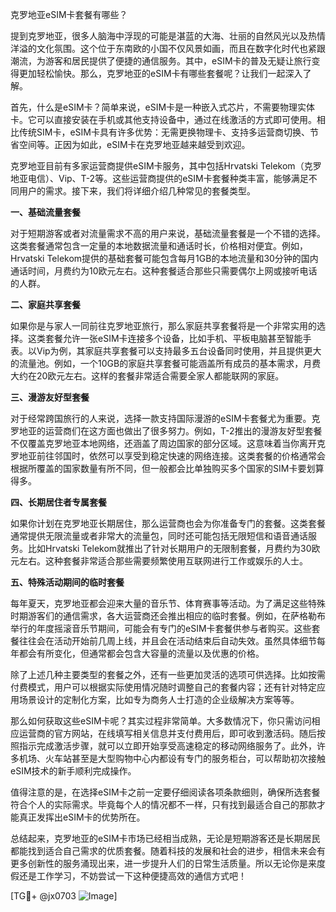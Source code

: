 克罗地亚eSIM卡套餐有哪些？

提到克罗地亚，很多人脑海中浮现的可能是湛蓝的大海、壮丽的自然风光以及热情洋溢的文化氛围。这个位于东南欧的小国不仅风景如画，而且在数字化时代也紧跟潮流，为游客和居民提供了便捷的通信服务。其中，eSIM卡的普及无疑让旅行变得更加轻松愉快。那么，克罗地亚的eSIM卡有哪些套餐呢？让我们一起深入了解。

首先，什么是eSIM卡？简单来说，eSIM卡是一种嵌入式芯片，不需要物理实体卡。它可以直接安装在手机或其他支持设备中，通过在线激活的方式即可使用。相比传统SIM卡，eSIM卡具有许多优势：无需更换物理卡、支持多运营商切换、节省空间等。正因为如此，eSIM卡在克罗地亚越来越受到欢迎。

克罗地亚目前有多家运营商提供eSIM卡服务，其中包括Hrvatski Telekom（克罗地亚电信）、Vip、T-2等。这些运营商提供的eSIM卡套餐种类丰富，能够满足不同用户的需求。接下来，我们将详细介绍几种常见的套餐类型。

**一、基础流量套餐**

对于短期游客或者对流量需求不高的用户来说，基础流量套餐是一个不错的选择。这类套餐通常包含一定量的本地数据流量和通话时长，价格相对便宜。例如，Hrvatski Telekom提供的基础套餐可能包含每月1GB的本地流量和30分钟的国内通话时间，月费约为10欧元左右。这种套餐适合那些只需要偶尔上网或接听电话的人群。

**二、家庭共享套餐**

如果你是与家人一同前往克罗地亚旅行，那么家庭共享套餐将是一个非常实用的选择。这类套餐允许一张eSIM卡连接多个设备，比如手机、平板电脑甚至智能手表。以Vip为例，其家庭共享套餐可以支持最多五台设备同时使用，并且提供更大的流量池。例如，一个10GB的家庭共享套餐可能涵盖所有成员的基本需求，月费大约在20欧元左右。这样的套餐非常适合需要全家人都能联网的家庭。

**三、漫游友好型套餐**

对于经常跨国旅行的人来说，选择一款支持国际漫游的eSIM卡套餐尤为重要。克罗地亚的运营商们在这方面也做出了很多努力。例如，T-2推出的漫游友好型套餐不仅覆盖克罗地亚本地网络，还涵盖了周边国家的部分区域。这意味着当你离开克罗地亚前往邻国时，依然可以享受到稳定快速的网络连接。这类套餐的价格通常会根据所覆盖的国家数量有所不同，但一般都会比单独购买多个国家的SIM卡要划算得多。

**四、长期居住者专属套餐**

如果你计划在克罗地亚长期居住，那么运营商也会为你准备专门的套餐。这类套餐通常提供无限流量或者非常大的流量包，同时还可能包括无限短信和语音通话服务。比如Hrvatski Telekom就推出了针对长期用户的无限制套餐，月费约为30欧元左右。这种套餐非常适合那些需要频繁使用互联网进行工作或娱乐的人士。

**五、特殊活动期间的临时套餐**

每年夏天，克罗地亚都会迎来大量的音乐节、体育赛事等活动。为了满足这些特殊时期游客们的通信需求，各大运营商还会推出相应的临时套餐。例如，在萨格勒布举行的年度摇滚音乐节期间，可能会有专门的eSIM卡套餐供参与者购买。这些套餐往往会在活动开始前几周上线，并且会在活动结束后自动失效。虽然具体细节每年都会有所变化，但通常都会包含大容量的流量以及优惠的价格。

除了上述几种主要类型的套餐之外，还有一些更加灵活的选项可供选择。比如按需付费模式，用户可以根据实际使用情况随时调整自己的套餐内容；还有针对特定应用场景设计的定制化方案，比如专为商务人士打造的企业级解决方案等等。

那么如何获取这些eSIM卡呢？其实过程非常简单。大多数情况下，你只需访问相应运营商的官方网站，在线填写相关信息并支付费用后，即可收到激活码。随后按照指示完成激活步骤，就可以立即开始享受高速稳定的移动网络服务了。此外，许多机场、火车站甚至是大型购物中心内都设有专门的服务柜台，可以帮助初次接触eSIM技术的新手顺利完成操作。

值得注意的是，在选择eSIM卡之前一定要仔细阅读各项条款细则，确保所选套餐符合个人的实际需求。毕竟每个人的情况都不一样，只有找到最适合自己的那款才能真正发挥出eSIM卡的优势所在。

总结起来，克罗地亚的eSIM卡市场已经相当成熟，无论是短期游客还是长期居民都能找到适合自己需求的优质套餐。随着科技的发展和社会的进步，相信未来会有更多创新性的服务涌现出来，进一步提升人们的日常生活质量。所以无论你是来度假还是工作学习，不妨尝试一下这种便捷高效的通信方式吧！

[TG💪+ @jx0703 ![Image](https://github.com/user-attachments/assets/dbca1d08-cadb-493c-b0ec-ad6f7a83f270)]